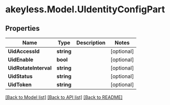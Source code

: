 # akeyless.Model.UIdentityConfigPart
## Properties

Name | Type | Description | Notes
------------ | ------------- | ------------- | -------------
**UidAccessId** | **string** |  | [optional] 
**UidEnable** | **bool** |  | [optional] 
**UidRotateInterval** | **string** |  | [optional] 
**UidStatus** | **string** |  | [optional] 
**UidToken** | **string** |  | [optional] 

[[Back to Model list]](../README.md#documentation-for-models) [[Back to API list]](../README.md#documentation-for-api-endpoints) [[Back to README]](../README.md)

